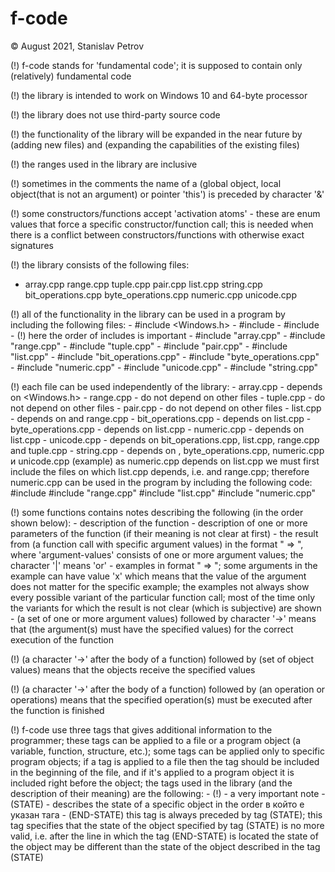 # f-code

© August 2021, Stanislav Petrov

(!) f-code stands for 'fundamental code'; it is supposed to contain only (relatively) fundamental code 

(!) the library is intended to work on Windows 10 and 64-byte processor 

(!) the library does not use third-party source code

(!) the functionality of the library will be expanded in the near future by (adding new files) and (expanding the capabilities of the existing files)

(!) the ranges used in the library are inclusive 

(!) sometimes in the comments the name of a (global object, local object(that is not an argument) or pointer 'this') is preceded by character '&'

(!) some constructors/functions accept 'activation atoms' - these are enum values that force a specific constructor/function call; this is needed when there is a 
    conflict between constructors/functions with otherwise exact signatures

(!) the library consists of the following files:
-   array.cpp
    range.cpp
    tuple.cpp
    pair.cpp
    list.cpp
    string.cpp
    bit_operations.cpp
    byte_operations.cpp
    numeric.cpp
    unicode.cpp

(!) all of the functionality in the library can be used in a program by including the following files:
    - #include <Windows.h>
    - #include <iostream>
    - #include <functional>
    - (!) here the order of includes is important 
    - #include "array.cpp"
    - #include "range.cpp"
    - #include "tuple.cpp"
    - #include "pair.cpp"
    - #include "list.cpp"
    - #include "bit_operations.cpp"
    - #include "byte_operations.cpp"
    - #include "numeric.cpp"
    - #include "unicode.cpp"
    - #include "string.cpp"

(!) each file can be used independently of the library:
    - array.cpp - depends on <Windows.h>
    - range.cpp - do not depend on other files
    - tuple.cpp - do not depend on other files
    - pair.cpp - do not depend on other files
    - list.cpp - depends on <functional> and range.cpp
    - bit_operations.cpp - depends on list.cpp
    - byte_operations.cpp - depends on list.cpp
    - numeric.cpp - depends on list.cpp
    - unicode.cpp - depends on bit_operations.cpp, list.cpp, range.cpp and tuple.cpp
    - string.cpp - depends on <iostream>, byte_operations.cpp, numeric.cpp и unicode.cpp
    (example) as numeric.cpp depends on list.cpp we must first include the files on which list.cpp depends, i.e. <functional> and range.cpp; 
	      therefore numeric.cpp can be used in the program by including the following code:
              #include <functional>
              #include "range.cpp"
              #include "list.cpp"
              #include "numeric.cpp"

(!) some functions contains notes describing the following (in the order shown below):
    - description of the function
    - description of one or more parameters of the function (if their meaning is not clear at first)
    - the result from (a function call with specific argument values) in the format "<argument-values> => <result>", 
      where 'argument-values' consists of one or more argument values; the character '|' means 'or'
    - examples in format "<function-call> => <result>"; some arguments in the example can have value 'x' which means that the value of the argument 
      does not matter for the specific example; the examples not always show every possible variant of the particular function call; most of the time
      only the variants for which the result is not clear (which is subjective) are shown
    - (a set of one or more argument values) followed by character '->' means that (the argument(s) must have the specified values) for the 
      correct execution of the function

(!) (a character '->' after the body of a function) followed by (set of object values) means that the objects receive the specified values

(!) (a character '->' after the body of a function) followed by (an operation or operations) means that the specified operation(s) must be executed after
    the function is finished

(!) f-code use three tags that gives additional information to the programmer; these tags can be applied to a file or
    a program object (a variable, function, structure, etc.); some tags can be applied only to specific program objects;
    if a tag is applied to a file then the tag should be included in the beginning of the file, and if it's applied to a program object it is
	included right before the object; the tags used in the library (and the description of their meaning) are the following:
    - (!) <value> - a very important note
    - (STATE) <value> - describes the state of a specific object in the order в който е указан тага
    - (END-STATE) this tag is always preceded by tag (STATE); this tag specifies that the state of the object specified by tag (STATE) is no more valid, i.e. after the line in which the tag (END-STATE) is 
	  located the state of the object may be different than the state of the object described in the tag (STATE)



